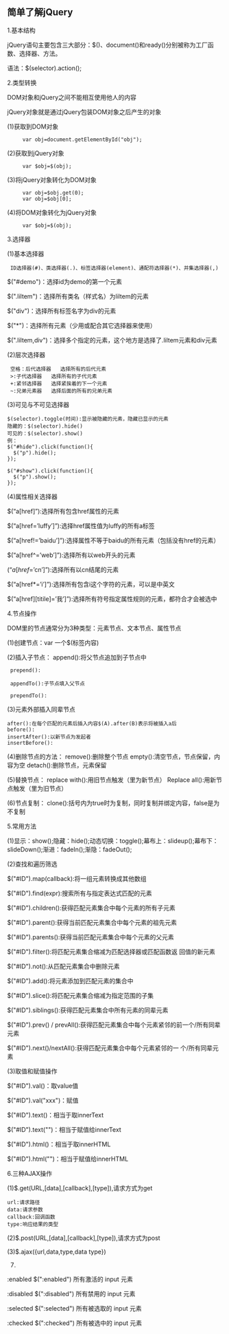 简单了解jQuery
-

1.基本结构
  
  jQuery语句主要包含三大部分：$()、document()和ready()分别被称为工厂函数、选择器、方法。
  
  语法：$(selector).action();

2.类型转换

   DOM对象和jQuery之间不能相互使用他人的内容

   jQuery对象就是通过jQuery包装DOM对象之后产生的对象
   
  (1)获取到DOM对象				
    
```
     var obj=document.getElementById("obj");
```

(2)获取到jQuery对象
		
```
     var $obj=$(obj);
```

  (3)将jQuery对象转化为DOM对象
     
```
     var obj=$obj.get(0);
     var obj=$obj[0];
```

  (4)将DOM对象转化为jQuery对象
     
```
     var $obj=$(obj);
```

3.选择器
  
  (1)基本选择器 
    
     ID选择器(#)、类选择器(.)、标签选择器(element)、通配符选择器(*)、并集选择器(,)

$("#demo")：选择id为demo的第一个元素
    
$(".liItem")：选择所有类名（样式名）为liltem的元素
    
$("div")：选择所有标签名字为div的元素
    
$("*")：选择所有元素（少用或配合其它选择器来使用）
    
$(".liItem,div")：选择多个指定的元素，这个地方是选择了.liltem元素和div元素
  
  (2)层次选择器
     
     空格：后代选择器   选择所有的后代元素
     >:子代选择器   选择所有的子代元素
     +:紧邻选择器   选择紧挨着的下一个元素
     ~:兄弟元素器   选择后面的所有的兄弟元素
  
  (3)可见与不可见选择器
     
    $(selector).toggle(时间):显示被隐藏的元素，隐藏已显示的元素
    隐藏的：$(selector).hide()
    可见的：$(selector).show()
    例：
    $("#hide").click(function(){
      $("p").hide();
    });

    $("#show").click(function(){
      $("p").show();
    });



  (4)属性相关选择器
    
$(“a[href]”):选择所有包含href属性的元素

$(“a[href=’luffy’]”):选择href属性值为luffy的所有a标签
     
$(“a[href!=’baidu’]”):选择属性不等于baidu的所有元素（包括没有href的元素）
    
$(“a[href^=’web’]”):选择所有以web开头的元素

$(“a[href$=’cn’]”):选择所有以cn结尾的元素
    
$(“a[href*=’i’]”):选择所有包含i这个字符的元素，可以是中英文
     
$(“a[href][titile]=’我’]”):选择所有符号指定属性规则的元素，都符合才会被选中

4.节点操作
  
  DOM里的节点通常分为3种类型：元素节点、文本节点、属性节点
  
   (1)创建节点：var 一个$(标签内容)
  
   (2)插入子节点：
     append():将父节点追加到子节点中
  
     prepend():
  
     appendTo():子节点填入父节点
  
     prependTo():
   
   (3)元素外部插入同辈节点
       
    after():在每个匹配的元素后插入内容$(A).after(B)表示将被插入a后
    before():
    insertAfter():以新节点为发起者
    insertBefore():
   
   (4)删除节点的方法：
    remove():删除整个节点
    empty():清空节点，节点保留，内容为空
    detach():删除节点，元素保留
   
   (5)替换节点：
    replace with():用旧节点触发（里为新节点）
    Replace all():用新节点触发（里为旧节点）
   
   (6)节点复制：
    clone():括号内为true时为复制，同时复制并绑定内容，false是为不复制

5.常用方法
      
(1)显示：show();隐藏：hide();动态切换：toggle();幕布上：slideup();幕布下：slideDown();渐进：fadeIn();渐隐：fadeOut();

(2)查找和遍历筛选
       
$("#ID").map(callback):将一组元素转换成其他数组

$("#ID").find(expr):搜索所有与指定表达式匹配的元素

$("#ID").children():获得匹配元素集合中每个元素的所有子元素

$("#ID").parent():获得当前匹配元素集合中每个元素的祖先元素

$("#ID").parents():获得当前匹配元素集合中每个元素的父元素

$("#ID").filter():将匹配元素集合缩减为匹配选择器或匹配函数返
回值的新元素

$("#ID").not():从匹配元素集合中删除元素

$("#ID").add():将元素添加到匹配元素的集合中

$("#ID").slice():将匹配元素集合缩减为指定范围的子集

$("#ID").siblings():获得匹配元素集合中所有元素的同辈元素

$("#ID").prev() / 
prevAll():获得匹配元素集合中每个元素紧邻的前一个/所有同辈元素

$("#ID").next()/nextAll():获得匹配元素集合中每个元素紧邻的一
个/所有同辈元素

(3)取值和赋值操作

$("#ID").val()：取value值

$("#ID").val("xxx")：赋值

$("#ID").text()：相当于取innerText

$("#ID").text("")：相当于赋值给innerText

$("#ID").html()：相当于取innerHTML

$("#ID").html("")：相当于赋值给innerHTML

6.三种AJAX操作
  
(1)$.get(URL,[data],[callback],[type]),请求方式为get
     
    url:请求路径
    data:请求参数
    callback:回调函数
    type:响应结果的类型
  
(2)$.post(URL,[data],[callback],[type]),请求方式为post
  
(3)$.ajax({url,data,type,data type})
   
7.

 :enabled	    $(":enabled")	   所有激活的 input 元素

 :disabled	$(":disabled")	所有禁用的 input 元素

 :selected	$(":selected")	所有被选取的 input 元素

 :checked	    $(":checked")	   所有被选中的 input 元素